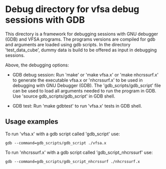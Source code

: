 # Debug directory for vfsa debug sessions with GDB

This directory is a framework for debugging sessions with GNU debugger (GDB) and
VFSA programs. The programs versions are compiled for gdb and arguments are loaded 
using gdb scripts. In the directory 'test\_data\_cube', dummy data is build to be
offered as input in debugging sessions.

Above, the debugging options:

- GDB debug session: Run 'make' or 'make vfsa.x' or 'make nhcrssurf.x'
to generate the executable vfsa.x or 'nhcrssurf.x'
to be used in debugging with GNU Debugger (GDB). The 'gdb\_scripts/gdb\_script'
file can be used to load all arguments needed to run the program in GDB. Use
'source gdb\_scripts/gdb\_script' in GDB shell.

- GDB test: Run 'make gdbtest' to run 'vfsa.x' tests in GDB shell.

## Usage examples

To run 'vfsa.x' with a gdb script called 'gdb\_script' use:

```
gdb --command=gdb_scripts/gdb_script ./vfsa.x
```

To run 'nhcrssurf.x' with a gdb script called 'gdb\_script\_nhcrssurf' use:

```
gdb --command=gdb_scripts/gdb_script_nhcrssurf ./nhcrssurf.x
```
